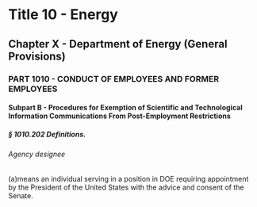 
# Title 10 - Energy
## Chapter X - Department of Energy (General Provisions)
### PART 1010 - CONDUCT OF EMPLOYEES AND FORMER EMPLOYEES
#### Subpart B - Procedures for Exemption of Scientific and Technological Information Communications From Post-Employment Restrictions
##### § 1010.202 Definitions.
###### Agency designee

(a)means an individual serving in a position in DOE requiring appointment by the President of the United States with the advice and consent of the Senate.
